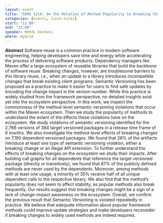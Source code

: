 ```yaml
---
layout: event
title: "SERG talk: On the Relation of Method Popularity to Breaking Changes in the Maven Ecosystem"
categories: [events, lunch-talks]
start: "11:00"
end: "12:00"
speaker: Mehdi Keshani
where: Hybrid
---
```


***Abstract***
Software reuse is a common practice in modern software engineering, helping
developers save time and energy while accelerating the process of delivering
software products. Dependency managers like Maven offer a large ecosystem of
reusable libraries that build the backbone of software reuse. Breaking changes,
however, are troublesome barriers to this library reuse, i.e., when an update to
a library introduces incompatible changes that break existing client programs.
Semantic Versioning has been proposed as a practice to make it easier for
users to find safe updates by encoding the change impact in the version
number. While this practice is widely studied from the framework perspective,
no detailed insights exist yet into the ecosystem perspective. In this work, we
inspect the commonness of the method-level semantic versioning violations that
occur within the Maven ecosystem. Then we study the popularity of methods
to understand the extent of the effects these violations have on the ecosystem.
We study violations of semantic versioning identified for the 2,766 versions of
384 target versioned packages in a release time frame of 6 months. We also
investigate the method-level effects of breaking changes on 7,190 dependent
versioned packages. We found that 28% of the artifacts introduce at least one
type of semantic versioning violation, either a breaking change or an illegal
API extension. To further understand the effects of breaking changes on the
ecosystem we study their impacts. After building call graphs for all dependents
that reference the target versioned package (directly or transitively), we found
that 87% of the publicly defined methods are never used by the dependents.
Moreover, among methods with at least one usage, a minority of 35% receive
half of all unique dependent calls to the respective library. We also find that the
method’s popularity does not seem to affect stability, as popular methods also
break frequently. Our results suggest that breaking changes might be a sign
of a lack of change-impact awareness on the ecosystem. Overall, we confirm
the previous result that Semantic Versioning is violated repeatedly in practice.
We believe that adequate information about popular framework methods could
improve update strategies and make developers reconsider if breaking changes
to widely used methods are indeed required.
